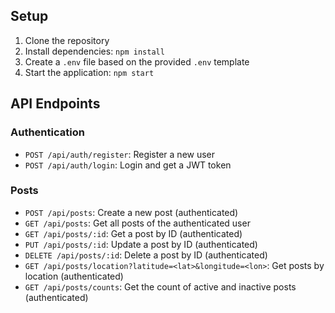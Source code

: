 


## Setup

1. Clone the repository
2. Install dependencies: `npm install`
3. Create a `.env` file based on the provided `.env` template
4. Start the application: `npm start`

## API Endpoints

### Authentication

- `POST /api/auth/register`: Register a new user
- `POST /api/auth/login`: Login and get a JWT token

### Posts

- `POST /api/posts`: Create a new post (authenticated)
- `GET /api/posts`: Get all posts of the authenticated user
- `GET /api/posts/:id`: Get a post by ID (authenticated)
- `PUT /api/posts/:id`: Update a post by ID (authenticated)
- `DELETE /api/posts/:id`: Delete a post by ID (authenticated)
- `GET /api/posts/location?latitude=<lat>&longitude=<lon>`: Get posts by location (authenticated)
- `GET /api/posts/counts`: Get the count of active and inactive posts (authenticated)